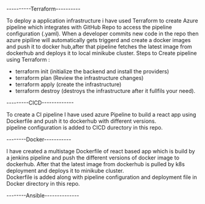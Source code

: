 ----------Terraform----------

 To deploy a application infrastructure i have used Terraform to create Azure pipeline which integrates with GitHub Repo to access the pipeline configuration (.yaml).
When a developer commits new code in the repo then azure pipiline will automatically gets triggerd and create a docker images and push it to docker hub,after that pipeline fetches the latest image from dockerhub and deploys it to local minikube cluster.
Steps to Create pipeline using Terraform : 
- terraform init (initialize the backend and install the providers) 
- terraform plan (Review the infrastructure changes) 
- terraform apply (create the infrastructure) 
- terraform destroy (destroys the infrastructure after it fullfils your need).     

---------CICD-------------   

To create a CI pipeline I have used azure Pipeline to build a react app using Dockerfile and push it to dockerhub with different versions.   
pipeline configuration is added to CICD durectory in this repo.      

--------Docker-----------   

I have created a multistage Dockerfile of react based app which is build by a jenkins pipeline and push the different versions of docker image to dockerhub. 
After that the latest image from dockerhub is pulled by k8s deployment and deploys it to minikube cluster.   
Dockerfile is added along with pipeline configuration and deployment file in Docker directory in this repo.       

--------Ansible--------------          
